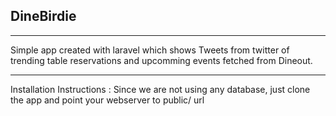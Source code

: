 ## DineBirdie
--------------
Simple app created with laravel which shows Tweets from twitter of trending table reservations and upcomming events fetched from Dineout.

--------------
Installation Instructions :
Since we are not using any database, just clone the app and point your webserver to public/ url



